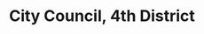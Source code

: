 ---
title: City Council, 4th District
layout: division
categories:
    - chattanooga
excerpt:
ocdid: /country:us/state:tn/place:chattanooga/council_district:4
---
